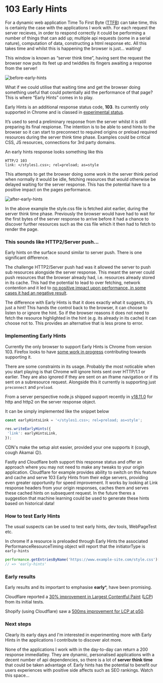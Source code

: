 # 103 Early Hints

For a dynamic web application Time To First Byte ([TTFB](https://web.dev/ttfb/)) can take time, this is certainly the case with the applications I work with. For each request the server recieves, in order to respond correctly it could be performing a number of things that can add up; multiple api requests (some in a serial nature), computation of data, constructing a html response etc. All this takes time and whilst this is happening the browser is just… waiting!

This window is known as “server think time”, having sent the request the browser now puts its feet up and twiddles its fingers awaiting a response from the server!


![before-early-hints](https://user-images.githubusercontent.com/5073300/208551694-15b9ed7c-dc8c-498a-bbfd-1aa2d9441159.png)

What if we could utilise that waiting time and get the browser doing something useful that could potentially aid the performance of that page? This is where “Early Hints” comes in to play.

Early Hints is an additional response status code, **103**. Its currently only supported in Chrome and is classed in [experimental status](https://developer.mozilla.org/en-US/docs/MDN/Writing_guidelines/Experimental_deprecated_obsolete#experimental).

It’s used to send a preliminary response from the server whilst it is still preparing its final respionse. The intention is to be able to send hints to the browser so it can start to preconnect to required origins or preload required resources during the server think time phase. Examples could be critical CSS, JS resources, connections for 3rd party domains.


An early hints response looks something like this

```
HTTP/2 103
link: </styles1.css>; rel=preload; as=style
```

This attempts to get the browser doing some work in the server think period when normally it would be idle, fetching resources that would otherwise be delayed waiting for the server response. This has the potential have to a positive impact on the pages performance.

![after-early-hints](https://user-images.githubusercontent.com/5073300/208553166-db900b3f-8bde-4975-98e9-ae95d231d86e.png)

In the above example the style.css file is fetched alot earlier, during the server think time phase. Previously the browser would have had to wait for the first bytes of the server response to arrive before it had a chance to discover further resources such as the css file which it then had to fetch to render the page.

### This sounds like HTTP2/Server push...
Early hints on the surface sound similar to server push. There is one significant difference.

The challenge HTTP2/Server push had was it allowed the server to push sub resources alongside the server response. This meant the server could push resources that the browser already had, i.e. resources already stored in its cache. This had the potential to lead to over fetching, network contention and it led to [no positive impact upon performance, in some cases it had an negative result](https://developer.chrome.com/blog/removing-push/).

The difference with Early Hints is that it does exactly what it suggests, it’s just a hint! This hands the control back to the browser, it can choose to listen to or ignore the hint. So if the browser reasons it does not need to fetch the resource highlighted in the hint (e.g. its already in its cache) it can choose not to. This provides an alternative that is less prone to error.

### Implementing Early Hints
Currently the only browser to support Early Hints is Chrome from version 103. Firefox looks to have [some work in progress](https://bugzilla.mozilla.org/show_bug.cgi?id=1407355)
 contributing towards supporting it.
 
There are some constraints in its usage. Probably the most noticable when you start playing is that Chrome will ignore hints sent over HTTP/1.1 or earlier. They are also ignored if they are sent on an iframe navigation or if its sent on a subresource request. Alongside this it currently is supporting just `preconnect` and `preload`.

From a server perspective node.js shipped support recently in [v18.11.0](https://nodejs.org/en/blog/release/v18.11.0/) for http and http2 on the server response object.

It can be simply implemented like the snippet below

```javascript
const earlyHintsLink = '</styles1.css>; rel=preload; as=style';

res.writeEarlyHints({
 'link': earlyHintsLink,
});
```

CDN's make the setup alot easier, provided your one supports it (cough, cough Akamai :wink:).

Fastly and Cloudflare both support this response status and offer an approach where you may not need to make any tweaks to your origin application. Cloudflare for example provides ability to switch on this feature and cache and serve 103 Early Hints from their edge servers, providing even greater opportunity for speed improvement. It works by looking at Link response headers from your origin responses, caches them and serves these cached hints on subsequent request. In the future theres a suggestion that machine learning could be used to generate these hints based on historical data!


### How to test Early Hints

The usual suspects can be used to test early hints, dev tools, WebPageTest etc.

In chrome If a resource is preloaded through Early Hints the associated PerformanceResourceTiming object will report that the initiatorType is `early-hints`

```javascript
performance.getEntriesByName('https://www.example-site.com/style.css')[0].initiatorType
// => 'early-hints'
```

### Early results
Early results and its important to emphasise **early***, have been promising. 

Cloudflare reported a [30% improvement in Largest Contentful Paint](https://blog.cloudflare.com/early-hints/) ([LCP](https://web.dev/lcp/)) from its initial tests.

Shopify (using Cloudflare) saw a [500ms improvement for LCP at p50](https://twitter.com/colinbendell/status/1539322190541295616).

### Next steps
Clearly its early days and I'm interested in experimenting more with Early Hints in the applications I contribute to discover alot more. 

None of the applications I work with in the day-to-day can return a 200 response immediatley. They are dynamic, personalised applications with a decent number of api dependencies, so there is a lot of **server think time** that could be taken advantage of. Early hints has the potential to benefit our users experiences with positive side affects such as SEO rankings. Watch this space...


